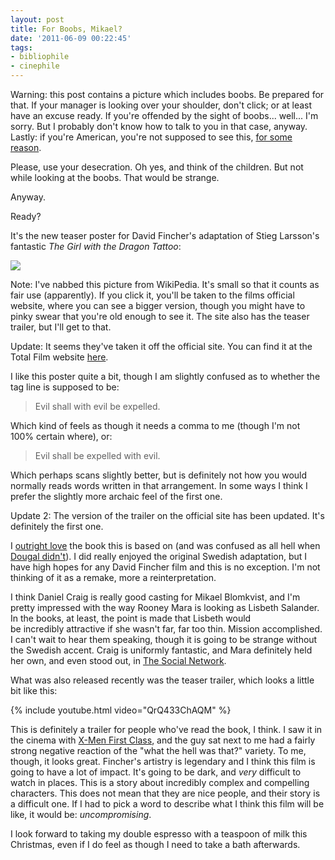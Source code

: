 ```yaml
---
layout: post
title: For Boobs, Mikael?
date: '2011-06-09 00:22:45'
tags:
- bibliophile
- cinephile
---
```


Warning: this post contains a picture which includes boobs. Be prepared for that. If your manager is looking over your shoulder, don't click; or at least have an excuse ready. If you're offended by the sight of boobs... well... I'm sorry. But I probably don't know how to talk to you in that case, anyway. Lastly: if you're American, you're not supposed to see this, [for some reason].  

[for some reason]: http://www.aintitcool.com/node/49952

Please, use your desecration. Oh yes, and think of the children. But not while looking at the boobs. That would be strange.  

Anyway.  

Ready?  

<!-- More -->

It's the new teaser poster for David Fincher's adaptation of Stieg Larsson's fantastic _The Girl with the Dragon Tattoo_: 

[![](http://geektyrant.com/storage/post-images-2011/girlwithadragonTatnsfw.jpeg)](http://dragontattoo.com/)

Note: I've nabbed this picture from WikiPedia. It's small so that it counts as fair use (apparently). If you click it, you'll be taken to the films official website, where you can see a bigger version, though you might have to pinky swear that you're old enough to see it. The site also has the teaser trailer, but I'll get to that.  

Update: It seems they've taken it off the official site. You can find it at the Total Film website [here].  

[here]: http://www.totalfilm.com/news/rooney-mara-goes-topless-in-girl-with-a-dragon-tattoo-poster

I like this poster quite a bit, though I am slightly confused as to whether the tag line is supposed to be: 

> Evil shall with evil be expelled.

Which kind of feels as though it needs a comma to me (though I'm not 100% certain where), or: 

> Evil shall be expelled with evil.

Which perhaps scans slightly better, but is definitely not how you would normally reads words written in that arrangement. In some ways I think I prefer the slightly more archaic feel of the first one.  

Update 2: The version of the trailer on the official site has been updated. It's definitely the first one.  

I [outright love] the book this is based on (and was confused as all hell when [Dougal didn't]). I did really enjoyed the original Swedish adaptation, but I have high hopes for any David Fincher film and this is no exception. I'm not thinking of it as a remake, more a reinterpretation.  

[outright love]: /2009/09/20/just-cant-recommend-highly-enough
[Dougal didn't]: http://www.dougalstanton.net/blog/index.php/2010/09/02/three-books-swedish-crime-allegorical-tales-and-first-person-shooters/

I think Daniel Craig is really good casting for Mikael Blomkvist, and I'm pretty impressed with the way Rooney Mara is looking as Lisbeth Salander. In the books, at least, the point is made that Lisbeth would be incredibly attractive if she wasn't far, far too thin. Mission accomplished. I can't wait to hear them speaking, though it is going to be strange without the Swedish accent. Craig is uniformly fantastic, and Mara definitely held her own, and even stood out, in [The Social Network].  

[The Social Network]: http://tango-lima-delta-romeo.com/post/9851518911/the-social-network

What was also released recently was the teaser trailer, which looks a little bit like this: 

{% include youtube.html video="QrQ433ChAQM" %}

This is definitely a trailer for people who've read the book, I think. I saw it in the cinema with [X-Men First Class], and the guy sat next to me had a fairly strong negative reaction of the "what the hell was that?" variety. To me, though, it looks great. Fincher's artistry is legendary and I think this film is going to have a lot of impact. It's going to be dark, and _very_ difficult to watch in places. This is a story about incredibly complex and compelling characters. This does not mean that they are nice people, and their story is a difficult one. If I had to pick a word to describe what I think this film will be like, it would be: _uncompromising_.  

[X-Men First Class]: http://tango-lima-delta-romeo.com/post/9851924500/x-men-first-class

I look forward to taking my double espresso with a teaspoon of milk this Christmas, even if I do feel as though I need to take a bath afterwards.
